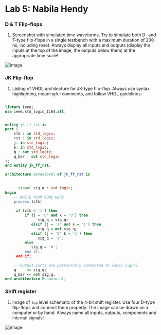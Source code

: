 # Lab 5: Nabila Hendy

### D & T Flip-flops

1. Screenshot with simulated time waveforms. Try to simulate both D- and T-type flip-flops in a single testbench with a maximum duration of 200 ns, including reset. Always display all inputs and outputs (display the inputs at the top of the image, the outputs below them) at the appropriate time scale!

![image](https://user-images.githubusercontent.com/115028247/224490717-a2e16c3c-8ef4-4a1d-bca8-8687aea4fe74.png)


### JK Flip-flop

1. Listing of VHDL architecture for JK-type flip-flop. Always use syntax highlighting, meaningful comments, and follow VHDL guidelines:

```vhdl

library ieee;
use ieee.std_logic_1164.all;


entity jk_ff_rst is
port (
    clk : in std_logic;
    rst : in std_logic;
    j: in std_logic;
    k: in std_logic;
    q : out std_logic;
    q_bar : out std_logic
);
end entity jk_ff_rst;

architecture Behavioral of jk_ff_rst is
      
      
      signal sig_q : std_logic;
begin
    -- WRITE YOUR CODE HERE
    process (clk)
      
     if (clk = '1') then
         if (j = '0' and k = '0') then
               sig_q = sig_q;
            elsif (j = '1' and k = '1') then
               sig_q = not sig_q;
            elsif (j = '0' k = '1') then
               sig_q = '1';
         else
            sig_q = '0';
         end if;
     end if;
   
    -- Output ports are permanently connected to local signal
    q     <= sig_q;
    q_bar <= not sig_q;
end architecture Behavioral;
```

### Shift register

1. Image of `top` level schematic of the 4-bit shift register. Use four D-type flip-flops and connect them properly. The image can be drawn on a computer or by hand. Always name all inputs, outputs, components and internal signals!

 ![image](https://user-images.githubusercontent.com/115028247/224491806-67a3a9eb-bb10-4c26-aba6-6646574e492a.png)

